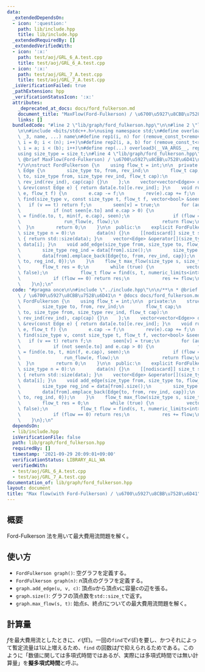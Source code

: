 ```yaml
---
data:
  _extendedDependsOn:
  - icon: ':question:'
    path: lib/include.hpp
    title: lib/include.hpp
  _extendedRequiredBy: []
  _extendedVerifiedWith:
  - icon: ':x:'
    path: test/aoj/GRL_6_A.test.cpp
    title: test/aoj/GRL_6_A.test.cpp
  - icon: ':x:'
    path: test/aoj/GRL_7_A.test.cpp
    title: test/aoj/GRL_7_A.test.cpp
  _isVerificationFailed: true
  _pathExtension: hpp
  _verificationStatusIcon: ':x:'
  attributes:
    _deprecated_at_docs: docs/ford_fulkerson.md
    document_title: "MaxFlow(Ford-Fulkerson) / \u6700\u5927\u8CBB\u7528\u6D41"
    links: []
  bundledCode: "#line 2 \"lib/graph/ford_fulkerson.hpp\"\n\n#line 2 \"lib/include.hpp\"\
    \n\n#include <bits/stdc++.h>\nusing namespace std;\n#define overload3(_NULL, _2,\
    \ _3, name, ...) name\n#define rep1(i, n) for (remove_const_t<remove_reference_t<decltype(n)>>\
    \ i = 0; i < (n); i++)\n#define rep2(i, a, b) for (remove_const_t<remove_reference_t<decltype(b)>>\
    \ i = a; i < (b); i++)\n#define rep(...) overload3(__VA_ARGS__, rep2, rep1)(__VA_ARGS__)\n\
    using size_type = size_t;\n#line 4 \"lib/graph/ford_fulkerson.hpp\"\n\n/**\n *\
    \ @brief MaxFlow(Ford-Fulkerson) / \u6700\u5927\u8CBB\u7528\u6D41\n * @docs docs/ford_fulkerson.md\n\
    */\n\nstruct FordFulkerson {\n    using flow_t = int;\n\n  private:\n    struct\
    \ Edge {\n        size_type to, from, rev_ind;\n        flow_t cap;\n        Edge(size_type\
    \ to, size_type from, size_type rev_ind, flow_t cap):\n            to(to), from(from),\
    \ rev_ind(rev_ind), cap(cap) {}\n    };\n    vector<vector<Edge>> data;\n    Edge\
    \ &rev(const Edge e) { return data[e.to][e.rev_ind]; }\n    void run_flow(Edge\
    \ e, flow_t f) {\n        e.cap -= f;\n        rev(e).cap += f;\n    }\n    flow_t\
    \ find(size_type v, const size_type t, flow_t f, vector<bool> &seen) {\n     \
    \   if (v == t) return f;\n        seen[v] = true;\n        for (auto &&e: data[v])\n\
    \            if (not seen[e.to] and e.cap > 0) {\n                flow_t flow\
    \ = find(e.to, t, min(f, e.cap), seen);\n                if (flow == 0) continue;\n\
    \                run_flow(e, flow);\n                return flow;\n          \
    \  }\n        return 0;\n    }\n\n  public:\n    explicit FordFulkerson(const\
    \ size_type n = 0):\n        data(n) {}\n    [[nodiscard]] size_t size() const\
    \ { return std::size(data); }\n    vector<Edge> &operator[](size_type i) { return\
    \ data[i]; }\n    void add_edge(size_type from, size_type to, flow_t cap) {\n\
    \        size_type reg_ind = data[from].size();\n        size_type rev_ind = data[to].size();\n\
    \        data[from].emplace_back(Edge{to, from, rev_ind, cap});\n        data[to].emplace_back(Edge{from,\
    \ to, reg_ind, 0});\n    }\n    flow_t max_flow(size_type s, size_type t) {\n\
    \        flow_t res = 0;\n        while (true) {\n            vector<bool> seen(data.size(),\
    \ false);\n            flow_t flow = find(s, t, numeric_limits<int>::max(), seen);\n\
    \            if (flow == 0) return res;\n            res += flow;\n        }\n\
    \    }\n};\n"
  code: "#pragma once\n\n#include \"../include.hpp\"\n\n/**\n * @brief MaxFlow(Ford-Fulkerson)\
    \ / \u6700\u5927\u8CBB\u7528\u6D41\n * @docs docs/ford_fulkerson.md\n*/\n\nstruct\
    \ FordFulkerson {\n    using flow_t = int;\n\n  private:\n    struct Edge {\n\
    \        size_type to, from, rev_ind;\n        flow_t cap;\n        Edge(size_type\
    \ to, size_type from, size_type rev_ind, flow_t cap):\n            to(to), from(from),\
    \ rev_ind(rev_ind), cap(cap) {}\n    };\n    vector<vector<Edge>> data;\n    Edge\
    \ &rev(const Edge e) { return data[e.to][e.rev_ind]; }\n    void run_flow(Edge\
    \ e, flow_t f) {\n        e.cap -= f;\n        rev(e).cap += f;\n    }\n    flow_t\
    \ find(size_type v, const size_type t, flow_t f, vector<bool> &seen) {\n     \
    \   if (v == t) return f;\n        seen[v] = true;\n        for (auto &&e: data[v])\n\
    \            if (not seen[e.to] and e.cap > 0) {\n                flow_t flow\
    \ = find(e.to, t, min(f, e.cap), seen);\n                if (flow == 0) continue;\n\
    \                run_flow(e, flow);\n                return flow;\n          \
    \  }\n        return 0;\n    }\n\n  public:\n    explicit FordFulkerson(const\
    \ size_type n = 0):\n        data(n) {}\n    [[nodiscard]] size_t size() const\
    \ { return std::size(data); }\n    vector<Edge> &operator[](size_type i) { return\
    \ data[i]; }\n    void add_edge(size_type from, size_type to, flow_t cap) {\n\
    \        size_type reg_ind = data[from].size();\n        size_type rev_ind = data[to].size();\n\
    \        data[from].emplace_back(Edge{to, from, rev_ind, cap});\n        data[to].emplace_back(Edge{from,\
    \ to, reg_ind, 0});\n    }\n    flow_t max_flow(size_type s, size_type t) {\n\
    \        flow_t res = 0;\n        while (true) {\n            vector<bool> seen(data.size(),\
    \ false);\n            flow_t flow = find(s, t, numeric_limits<int>::max(), seen);\n\
    \            if (flow == 0) return res;\n            res += flow;\n        }\n\
    \    }\n};\n"
  dependsOn:
  - lib/include.hpp
  isVerificationFile: false
  path: lib/graph/ford_fulkerson.hpp
  requiredBy: []
  timestamp: '2021-09-29 20:09:01+09:00'
  verificationStatus: LIBRARY_ALL_WA
  verifiedWith:
  - test/aoj/GRL_6_A.test.cpp
  - test/aoj/GRL_7_A.test.cpp
documentation_of: lib/graph/ford_fulkerson.hpp
layout: document
title: "Max flow(with Ford-Fulkerson) / \u6700\u5927\u8CBB\u7528\u6D41"
---
```


## 概要

Ford-Fulkerson 法を用いて最大費用流問題を解く。

## 使い方

- `FordFulkerson graph()`: 空グラフを定義する。
- `FordFulkerson graph(n)`: $n$頂点のグラフを定義する。
- `graph.add_edge(u, v, c)`: 頂点$u$から頂点$v$に容量$c$の辺を張る。
- `graph.size()`: グラフの頂点数を`std::size_t`で返す。
- `graph.max_flow(s, t)`: 始点$s$、終点$t$についての最大費用流問題を解く。

## 計算量

$f$を最大費用流としたときに、$\mathcal{O}(fE)$。一回の`find`で$\mathcal{O}(E)$を要し、かつそれによって暫定流量は1以上増えるため、`find`
の回数は$f$で抑えられるためである。このように「数値に関しては多項式時間ではあるが、実際には多項式時間では無い計算量」を**擬多項式時間**と呼ぶ。